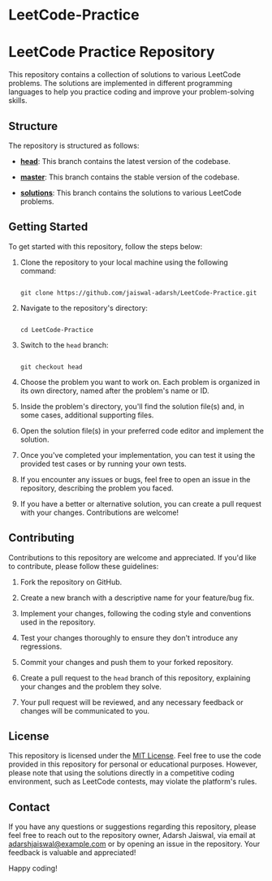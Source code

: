 # LeetCode-Practice
# LeetCode Practice Repository

This repository contains a collection of solutions to various LeetCode problems. The solutions are implemented in different programming languages to help you practice coding and improve your problem-solving skills.

## Structure

The repository is structured as follows:

- **[head](https://github.com/jaiswal-adarsh/LeetCode-Practice/tree/head)**: This branch contains the latest version of the codebase.

- **[master](https://github.com/jaiswal-adarsh/LeetCode-Practice/tree/master)**: This branch contains the stable version of the codebase.

- **[solutions](https://github.com/jaiswal-adarsh/LeetCode-Practice/tree/solutions)**: This branch contains the solutions to various LeetCode problems.

## Getting Started

To get started with this repository, follow the steps below:

1. Clone the repository to your local machine using the following command:

   ```

   git clone https://github.com/jaiswal-adarsh/LeetCode-Practice.git

   ```

2. Navigate to the repository's directory:

   ```

   cd LeetCode-Practice

   ```

3. Switch to the `head` branch:

   ```

   git checkout head

   ```

4. Choose the problem you want to work on. Each problem is organized in its own directory, named after the problem's name or ID.

5. Inside the problem's directory, you'll find the solution file(s) and, in some cases, additional supporting files.

6. Open the solution file(s) in your preferred code editor and implement the solution.

7. Once you've completed your implementation, you can test it using the provided test cases or by running your own tests.

8. If you encounter any issues or bugs, feel free to open an issue in the repository, describing the problem you faced.

9. If you have a better or alternative solution, you can create a pull request with your changes. Contributions are welcome!

## Contributing

Contributions to this repository are welcome and appreciated. If you'd like to contribute, please follow these guidelines:

1. Fork the repository on GitHub.

2. Create a new branch with a descriptive name for your feature/bug fix.

3. Implement your changes, following the coding style and conventions used in the repository.

4. Test your changes thoroughly to ensure they don't introduce any regressions.

5. Commit your changes and push them to your forked repository.

6. Create a pull request to the `head` branch of this repository, explaining your changes and the problem they solve.

7. Your pull request will be reviewed, and any necessary feedback or changes will be communicated to you.

## License

This repository is licensed under the [MIT License](LICENSE). Feel free to use the code provided in this repository for personal or educational purposes. However, please note that using the solutions directly in a competitive coding environment, such as LeetCode contests, may violate the platform's rules.

## Contact

If you have any questions or suggestions regarding this repository, please feel free to reach out to the repository owner, Adarsh Jaiswal, via email at adarshjaiswal@example.com or by opening an issue in the repository. Your feedback is valuable and appreciated!

Happy coding!
